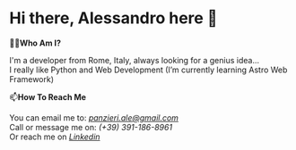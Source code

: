 # Hi there, Alessandro here 👋

🧑‍💻**Who Am I?**

I'm a developer from Rome, Italy, always looking for a genius idea...\
I really like Python and Web Development (I’m currently learning Astro Web Framework)

📫**How To Reach Me**

You can email me to: <a href= "mailto:panzieri.ale@gmail.com">*panzieri.ale@gmail.com*</a>\
Call or message me on: *(+39) 391-186-8961*\
Or reach me on *[Linkedin](https://www.linkedin.com/in/alessandropanzieri/)*
